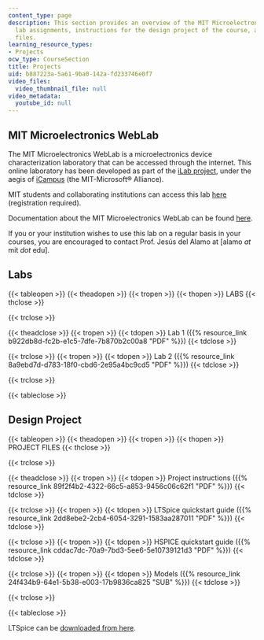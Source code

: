 ```yaml
---
content_type: page
description: This section provides an overview of the MIT Microelectronics Wetlab,
  lab assignments, instructions for the design project of the course, and supporting
  files.
learning_resource_types:
- Projects
ocw_type: CourseSection
title: Projects
uid: b887223a-5a61-9ba0-142a-fd233746e0f7
video_files:
  video_thumbnail_file: null
video_metadata:
  youtube_id: null
---
```


MIT Microelectronics WebLab
---------------------------

The MIT Microelectronics WebLab is a microelectronics device characterization laboratory that can be accessed through the internet. This online laboratory has been developed as part of the [iLab project](http://icampus.mit.edu/ilabs/), under the aegis of [iCampus](http://icampus.mit.edu/) (the MIT-Microsoft® Alliance).

MIT students and collaborating institutions can access this lab [here](http://ilab.mit.edu/iLabServiceBroker/) (registration required).

Documentation about the MIT Microelectronics WebLab can be found [here](http://weblab2.mit.edu/docs/weblab/v6.1/manual/).

If you or your institution wishes to use this lab on a regular basis in your courses, you are encouraged to contact Prof. Jesús del Alamo at \[alamo _at_ mit _dot_ edu\].

Labs
----

{{< tableopen >}}
{{< theadopen >}}
{{< tropen >}}
{{< thopen >}}
LABS
{{< thclose >}}

{{< trclose >}}

{{< theadclose >}}
{{< tropen >}}
{{< tdopen >}}
Lab 1 ({{% resource_link b922db8d-fc2b-e1c5-7dfe-7b870b2c00a8 "PDF" %}})
{{< tdclose >}}

{{< trclose >}}
{{< tropen >}}
{{< tdopen >}}
Lab 2 ({{% resource_link 8a9ebd7d-d783-18f0-cbd6-2e95a4bc9cd5 "PDF" %}})
{{< tdclose >}}

{{< trclose >}}

{{< tableclose >}}

Design Project
--------------

{{< tableopen >}}
{{< theadopen >}}
{{< tropen >}}
{{< thopen >}}
PROJECT FILES
{{< thclose >}}

{{< trclose >}}

{{< theadclose >}}
{{< tropen >}}
{{< tdopen >}}
Project instructions ({{% resource_link 89f2f4b2-4322-66c5-a853-9456c06c62f1 "PDF" %}})
{{< tdclose >}}

{{< trclose >}}
{{< tropen >}}
{{< tdopen >}}
LTSpice quickstart guide ({{% resource_link 2dd8ebe2-2cb4-6054-3291-1583aa287011 "PDF" %}})
{{< tdclose >}}

{{< trclose >}}
{{< tropen >}}
{{< tdopen >}}
HSPICE quickstart guide ({{% resource_link cddac7dc-70a9-7bd3-5ee6-5e10739121d3 "PDF" %}})
{{< tdclose >}}

{{< trclose >}}
{{< tropen >}}
{{< tdopen >}}
Models ({{% resource_link 24f434b9-64e1-5b38-e003-17b9836ca825 "SUB" %}})
{{< tdclose >}}

{{< trclose >}}

{{< tableclose >}}

LTSpice can be [downloaded from here](http://www.linear.com/designtools/software/ltspice.jsp).